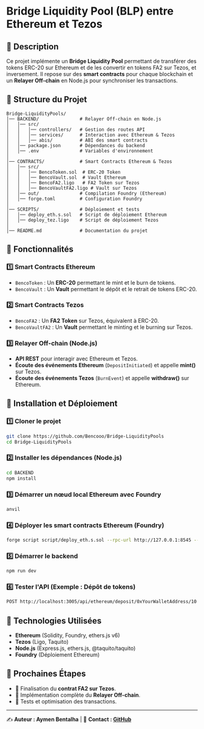 # Bridge Liquidity Pool (BLP) entre Ethereum et Tezos

## 📌 Description
Ce projet implémente un **Bridge Liquidity Pool** permettant de transférer des tokens ERC-20 sur Ethereum et de les convertir en tokens FA2 sur Tezos, et inversement. Il repose sur des **smart contracts** pour chaque blockchain et un **Relayer Off-chain** en Node.js pour synchroniser les transactions.

## 📂 Structure du Projet
```
Bridge-LiquidityPools/
│── BACKEND/               # Relayer Off-chain en Node.js
│   │── src/
│   │   │── controllers/   # Gestion des routes API
│   │   │── services/      # Interaction avec Ethereum & Tezos
│   │   │── abis/          # ABI des smart contracts
│   │── package.json       # Dépendances du backend
│   │── .env               # Variables d'environnement
│
│── CONTRACTS/             # Smart Contracts Ethereum & Tezos
│   │── src/
│   │   │── BencoToken.sol  # ERC-20 Token
│   │   │── BencoVault.sol  # Vault Ethereum
│   │   │── BencoFA2.ligo   # FA2 Token sur Tezos
│   │   │── BencoVaultFA2.ligo # Vault sur Tezos
│   │── out/               # Compilation Foundry (Ethereum)
│   │── forge.toml         # Configuration Foundry
│
│── SCRIPTS/               # Déploiement et tests
│   │── deploy_eth.s.sol   # Script de déploiement Ethereum
│   │── deploy_tez.ligo    # Script de déploiement Tezos
│
│── README.md              # Documentation du projet
```

## 🚀 Fonctionnalités
### 1️⃣ **Smart Contracts Ethereum**
- `BencoToken` : Un **ERC-20** permettant le mint et le burn de tokens.
- `BencoVault` : Un **Vault** permettant le dépôt et le retrait de tokens ERC-20.

### 2️⃣ **Smart Contracts Tezos**
- `BencoFA2` : Un **FA2 Token** sur Tezos, équivalent à ERC-20.
- `BencoVaultFA2` : Un **Vault** permettant le minting et le burning sur Tezos.

### 3️⃣ **Relayer Off-chain (Node.js)**
- **API REST** pour interagir avec Ethereum et Tezos.
- **Écoute des événements Ethereum** (`DepositInitiated`) et appelle **mint()** sur Tezos.
- **Écoute des événements Tezos** (`BurnEvent`) et appelle **withdraw()** sur Ethereum.

## 📌 Installation et Déploiement
### 1️⃣ **Cloner le projet**
```sh
git clone https://github.com/Bencooo/Bridge-LiquidityPools
cd Bridge-LiquidityPools
```

### 2️⃣ **Installer les dépendances (Node.js)**
```sh
cd BACKEND
npm install
```

### 3️⃣ **Démarrer un nœud local Ethereum avec Foundry**
```sh
anvil
```

### 4️⃣ **Déployer les smart contracts Ethereum (Foundry)**
```sh
forge script script/deploy_eth.s.sol --rpc-url http://127.0.0.1:8545 --broadcast
```

### 5️⃣ **Démarrer le backend**
```sh
npm run dev
```

### 6️⃣ **Tester l'API (Exemple : Dépôt de tokens)**
```sh
POST http://localhost:3005/api/ethereum/deposit/0xYourWalletAddress/10
```

## 📌 Technologies Utilisées
- **Ethereum** (Solidity, Foundry, ethers.js v6)
- **Tezos** (Ligo, Taquito)
- **Node.js** (Express.js, ethers.js, @taquito/taquito)
- **Foundry** (Déploiement Ethereum)

## 📌 Prochaines Étapes
- 🔹 Finalisation du **contrat FA2 sur Tezos**.
- 🔹 Implémentation complète du **Relayer Off-chain**.
- 🔹 Tests et optimisation des transactions.

---
✍️ **Auteur : Aymen Bentalha** | 🔗 **Contact : [GitHub](https://github.com/Bencooo/Bridge-LiquidityPools)**
